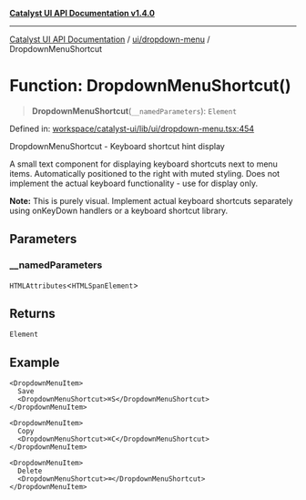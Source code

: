 [**Catalyst UI API Documentation v1.4.0**](../../../README.md)

---

[Catalyst UI API Documentation](../../../README.md) / [ui/dropdown-menu](../README.md) / DropdownMenuShortcut

# Function: DropdownMenuShortcut()

> **DropdownMenuShortcut**(`__namedParameters`): `Element`

Defined in: [workspace/catalyst-ui/lib/ui/dropdown-menu.tsx:454](https://github.com/TheBranchDriftCatalyst/catalyst-ui/blob/main/lib/ui/dropdown-menu.tsx#L454)

DropdownMenuShortcut - Keyboard shortcut hint display

A small text component for displaying keyboard shortcuts next to menu items.
Automatically positioned to the right with muted styling. Does not implement
the actual keyboard functionality - use for display only.

**Note:** This is purely visual. Implement actual keyboard shortcuts separately
using onKeyDown handlers or a keyboard shortcut library.

## Parameters

### \_\_namedParameters

`HTMLAttributes`\<`HTMLSpanElement`\>

## Returns

`Element`

## Example

```tsx
<DropdownMenuItem>
  Save
  <DropdownMenuShortcut>⌘S</DropdownMenuShortcut>
</DropdownMenuItem>

<DropdownMenuItem>
  Copy
  <DropdownMenuShortcut>⌘C</DropdownMenuShortcut>
</DropdownMenuItem>

<DropdownMenuItem>
  Delete
  <DropdownMenuShortcut>⌫</DropdownMenuShortcut>
</DropdownMenuItem>
```

